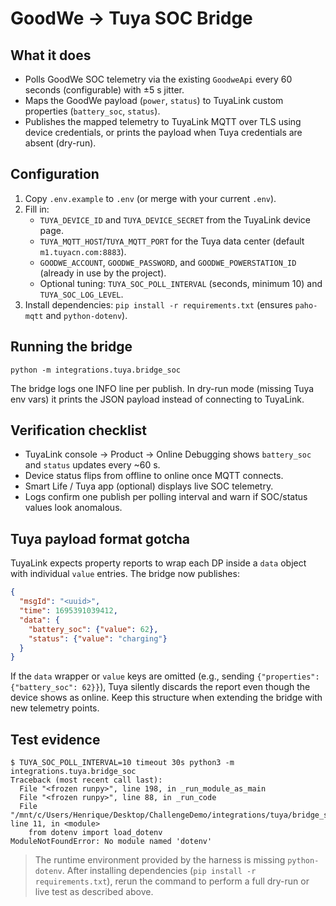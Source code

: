 # GoodWe → Tuya SOC Bridge

## What it does
- Polls GoodWe SOC telemetry via the existing `GoodweApi` every 60 seconds (configurable) with ±5 s jitter.
- Maps the GoodWe payload (`power`, `status`) to TuyaLink custom properties (`battery_soc`, `status`).
- Publishes the mapped telemetry to TuyaLink MQTT over TLS using device credentials, or prints the payload when Tuya credentials are absent (dry-run).

## Configuration
1. Copy `.env.example` to `.env` (or merge with your current `.env`).
2. Fill in:
   - `TUYA_DEVICE_ID` and `TUYA_DEVICE_SECRET` from the TuyaLink device page.
   - `TUYA_MQTT_HOST`/`TUYA_MQTT_PORT` for the Tuya data center (default `m1.tuyacn.com:8883`).
   - `GOODWE_ACCOUNT`, `GOODWE_PASSWORD`, and `GOODWE_POWERSTATION_ID` (already in use by the project).
   - Optional tuning: `TUYA_SOC_POLL_INTERVAL` (seconds, minimum 10) and `TUYA_SOC_LOG_LEVEL`.
3. Install dependencies: `pip install -r requirements.txt` (ensures `paho-mqtt` and `python-dotenv`).

## Running the bridge
```shell
python -m integrations.tuya.bridge_soc
```

The bridge logs one INFO line per publish. In dry-run mode (missing Tuya env vars) it prints the JSON payload instead of connecting to TuyaLink.

## Verification checklist
- TuyaLink console → Product → Online Debugging shows `battery_soc` and `status` updates every ~60 s.
- Device status flips from offline to online once MQTT connects.
- Smart Life / Tuya app (optional) displays live SOC telemetry.
- Logs confirm one publish per polling interval and warn if SOC/status values look anomalous.

## Tuya payload format gotcha
TuyaLink expects property reports to wrap each DP inside a `data` object with individual `value` entries. The bridge now publishes:

```json
{
  "msgId": "<uuid>",
  "time": 1695391039412,
  "data": {
    "battery_soc": {"value": 62},
    "status": {"value": "charging"}
  }
}
```

If the `data` wrapper or `value` keys are omitted (e.g., sending `{"properties": {"battery_soc": 62}}`), Tuya silently discards the report even though the device shows as online. Keep this structure when extending the bridge with new telemetry points.

## Test evidence
```
$ TUYA_SOC_POLL_INTERVAL=10 timeout 30s python3 -m integrations.tuya.bridge_soc
Traceback (most recent call last):
  File "<frozen runpy>", line 198, in _run_module_as_main
  File "<frozen runpy>", line 88, in _run_code
  File "/mnt/c/Users/Henrique/Desktop/ChallengeDemo/integrations/tuya/bridge_soc.py", line 11, in <module>
    from dotenv import load_dotenv
ModuleNotFoundError: No module named 'dotenv'
```

> The runtime environment provided by the harness is missing `python-dotenv`. After installing dependencies (`pip install -r requirements.txt`), rerun the command to perform a full dry-run or live test as described above.

